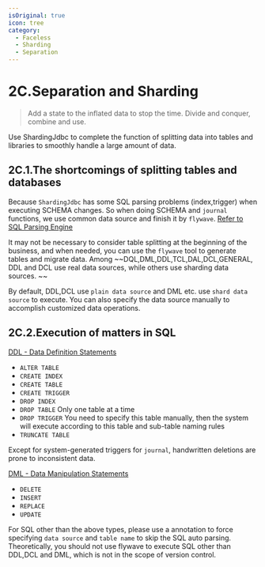 ```yaml
---
isOriginal: true
icon: tree
category:
  - Faceless
  - Sharding
  - Separation
---
```


# 2C.Separation and Sharding

> Add a state to the inflated data to stop the time. Divide and conquer, combine and use.

Use ShardingJdbc to complete the function of splitting data into tables and libraries to smoothly handle a large amount of data.

## 2C.1.The shortcomings of splitting tables and databases

Because `ShardingJdbc` has some SQL parsing problems (index,trigger) when executing SCHEMA changes.
So when doing SCHEMA and `journal` functions, we use common data source and finish it by `flywave`.
[Refer to SQL Parsing Engine](https://shardingsphere.apache.org/document/current/cn/features/sharding/principle/parse/)

It may not be necessary to consider table splitting at the beginning of the business, and when needed, you can use the `flywave` tool to generate tables and migrate data.
Among ~~DQL,DML,DDL,TCL,DAL,DCL,GENERAL, DDL and DCL use real data sources, while others use sharding data sources. ~~  

By default, DDL,DCL use `plain data source` and DML etc. use `shard data source` to execute.
You can also specify the data source manually to accomplish customized data operations.

## 2C.2.Execution of matters in SQL

[DDL - Data Definition Statements](https://dev.mysql.com/doc/refman/8.0/en/sql-syntax-data-definition.html)

* `ALTER TABLE`
* `CREATE INDEX`
* `CREATE TABLE`
* `CREATE TRIGGER`
* `DROP INDEX`
* `DROP TABLE` Only one table at a time
* `DROP TRIGGER` You need to specify this table manually, then the system will execute according to this table and sub-table naming rules
* `TRUNCATE TABLE`

Except for system-generated triggers for `journal`, handwritten deletions are prone to inconsistent data.
  
[DML - Data Manipulation Statements](https://dev.mysql.com/doc/refman/8.0/en/sql-syntax-data-manipulation.html)

* `DELETE`
* `INSERT`
* `REPLACE`
* `UPDATE`

For SQL other than the above types, please use a annotation to force specifying `data source` and `table name` to skip the SQL auto parsing.
Theoretically, you should not use flywave to execute SQL other than DDL,DCL and DML, which is not in the scope of version control.
